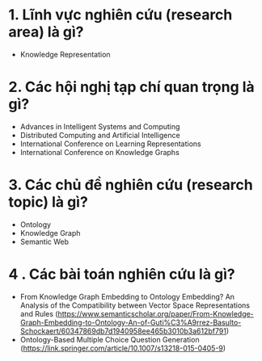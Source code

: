 
# 1. Lĩnh vực nghiên cứu (research area) là gì?
   - Knowledge Representation
# 2. Các hội nghị tạp chí quan trọng là gì?
   - Advances in Intelligent Systems and Computing
   - Distributed Computing and Artificial Intelligence
   - International Conference on Learning Representations
   - International Conference on Knowledge Graphs
# 3. Các chủ đề nghiên cứu (research topic) là gì?
   - Ontology
   - Knowledge Graph
   - Semantic Web 
# 4 . Các bài toán nghiên cứu là gì?
   - From Knowledge Graph Embedding to Ontology Embedding? An Analysis of the Compatibility between Vector Space Representations and Rules (https://www.semanticscholar.org/paper/From-Knowledge-Graph-Embedding-to-Ontology-An-of-Guti%C3%A9rrez-Basulto-Schockaert/60347869db7d1940958ee465b3010b3a612bf791)
   - Ontology-Based Multiple Choice Question Generation (https://link.springer.com/article/10.1007/s13218-015-0405-9)
